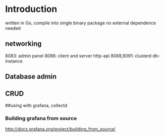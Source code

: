 # Introduction
written in Go, compile into single binary package no external dependence needed

## networking
8083: admin panel
8086: client and server http-api
8088,8091: clusterd db-instance


## Database admin

## CRUD

##using with grafana, collectd
### Building grafana from source
http://docs.grafana.org/project/building_from_source/
